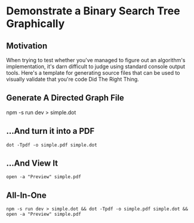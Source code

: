 # Demonstrate a Binary Search Tree Graphically

## Motivation

When trying to test whether you've managed to figure out an algorithm's
implementation, it's darn difficult to judge using standard console output
tools. Here's a template for generating source files that can be used to
visually validate that you're code Did The Right Thing.

## Generate A Directed Graph File

npm -s run dev > simple.dot

## ...And turn it into a PDF

`dot -Tpdf -o simple.pdf simple.dot`

## ...And View It

`open -a "Preview" simple.pdf`

## All-In-One

`npm -s run dev > simple.dot && dot -Tpdf -o simple.pdf simple.dot && open -a "Preview" simple.pdf`
